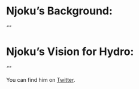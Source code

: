 # Njoku’s Background:

_“"_

# Njoku’s Vision for Hydro:

_“"_

You can find him on [Twitter](https://twitter.com/njokuScript).
